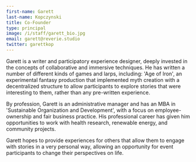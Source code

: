 ```yaml
---
first-name: Garett
last-name: Kopczynski
title: Co-Founder
type: principal
image: /i/staff/garett_bio.jpg
email: garett@reverie.studio
twitter: garettkop
---
```


Garett is a writer and participatory experience designer, deeply invested in the concepts of collaborative and immersive techniques. He has written a number of different kinds of games and larps, including: 'Age of Iron', an experimental fantasy production that implemented myth creation with a decentralized structure to allow participants to explore stories that were interesting to them, rather than any pre-written experience.

By profession, Garett is an administrative manager and has an MBA in 'Sustainable Organization and Development', with a focus on employee-ownership and fair business practice. His professional career has given him opportunities to work with health research, renewable energy, and community projects.

Garett hopes to provide experiences for others that allow them to engage with stories in a very personal way, allowing an opportunity for event participants to change their perspectives on life.